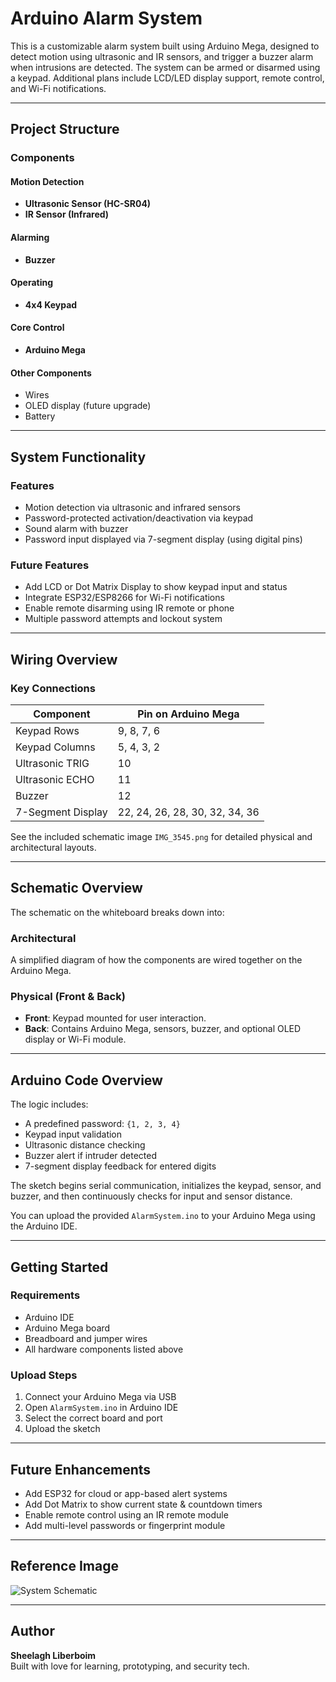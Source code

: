 # Arduino Alarm System

This is a customizable alarm system built using Arduino Mega, designed to detect motion using ultrasonic and IR sensors, and trigger a buzzer alarm when intrusions are detected. The system can be armed or disarmed using a keypad. Additional plans include LCD/LED display support, remote control, and Wi-Fi notifications.

---

## Project Structure

### Components

#### Motion Detection
- **Ultrasonic Sensor (HC-SR04)**
- **IR Sensor (Infrared)**

#### Alarming
- **Buzzer**

#### Operating
- **4x4 Keypad**

#### Core Control
- **Arduino Mega**

#### Other Components
- Wires  
- OLED display (future upgrade)  
- Battery  

---

## System Functionality

### Features
- Motion detection via ultrasonic and infrared sensors
- Password-protected activation/deactivation via keypad
- Sound alarm with buzzer
- Password input displayed via 7-segment display (using digital pins)

### Future Features
- Add LCD or Dot Matrix Display to show keypad input and status
- Integrate ESP32/ESP8266 for Wi-Fi notifications
- Enable remote disarming using IR remote or phone
- Multiple password attempts and lockout system

---

## Wiring Overview

### Key Connections
| Component         | Pin on Arduino Mega     |
|------------------|-------------------------|
| Keypad Rows      | 9, 8, 7, 6              |
| Keypad Columns   | 5, 4, 3, 2              |
| Ultrasonic TRIG  | 10                      |
| Ultrasonic ECHO  | 11                      |
| Buzzer           | 12                      |
| 7-Segment Display| 22, 24, 26, 28, 30, 32, 34, 36 |

See the included schematic image `IMG_3545.png` for detailed physical and architectural layouts.

---

## Schematic Overview

The schematic on the whiteboard breaks down into:

### Architectural
A simplified diagram of how the components are wired together on the Arduino Mega.

### Physical (Front & Back)
- **Front**: Keypad mounted for user interaction.
- **Back**: Contains Arduino Mega, sensors, buzzer, and optional OLED display or Wi-Fi module.

---

## Arduino Code Overview

The logic includes:
- A predefined password: `{1, 2, 3, 4}`
- Keypad input validation
- Ultrasonic distance checking
- Buzzer alert if intruder detected
- 7-segment display feedback for entered digits

The sketch begins serial communication, initializes the keypad, sensor, and buzzer, and then continuously checks for input and sensor distance.

You can upload the provided `AlarmSystem.ino` to your Arduino Mega using the Arduino IDE.

---

## Getting Started

### Requirements
- Arduino IDE
- Arduino Mega board
- Breadboard and jumper wires
- All hardware components listed above

### Upload Steps
1. Connect your Arduino Mega via USB
2. Open `AlarmSystem.ino` in Arduino IDE
3. Select the correct board and port
4. Upload the sketch

---

## Future Enhancements

- Add ESP32 for cloud or app-based alert systems
- Add Dot Matrix to show current state & countdown timers
- Enable remote control using an IR remote module
- Add multi-level passwords or fingerprint module

---

## Reference Image

![System Schematic](IMG_3545.png)

---

## Author

**Sheelagh Liberboim**  
Built with love for learning, prototyping, and security tech.
